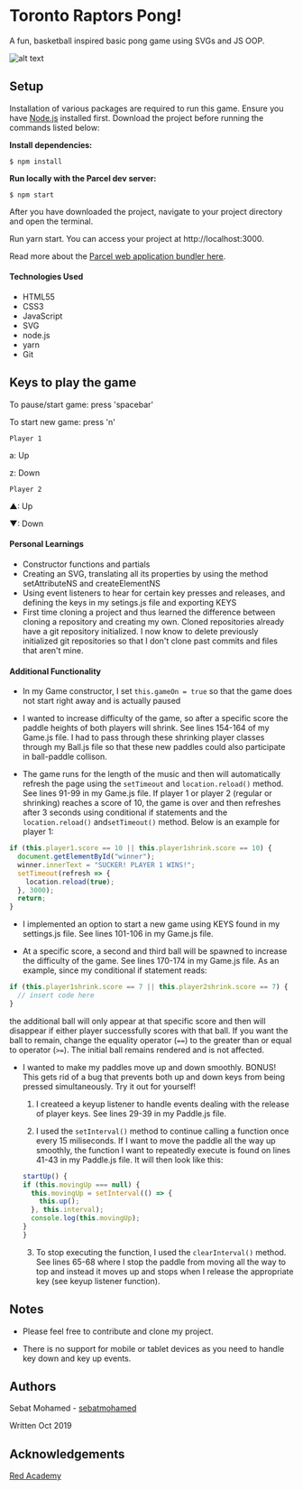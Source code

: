 # Toronto Raptors Pong!

A fun, basketball inspired basic pong game using SVGs and JS OOP.

![alt text](https://github.com/sebatmohamed/pong-game/blob/master/ponggame.png)

## Setup

Installation of various packages are required to run this game. Ensure you have [Node.js](https://nodejs.org/en/) installed first. Download the project before running the commands listed below:

**Install dependencies:**

`$ npm install`

**Run locally with the Parcel dev server:**

`$ npm start`

After you have downloaded the project, navigate to your project directory and open the terminal.

Run yarn start. You can access your project at http://localhost:3000.

Read more about the [Parcel web application bundler here](https://parceljs.org/).

#### Technologies Used

- HTML55
- CSS3
- JavaScript
- SVG
- node.js
- yarn
- Git

## Keys to play the game

To pause/start game: press 'spacebar'

To start new game: press 'n'

`Player 1`

a: Up

z: Down

`Player 2`

▲: Up

▼: Down

#### Personal Learnings

- Constructor functions and partials
- Creating an SVG, translating all its properties by using the method setAttributeNS and createElementNS
- Using event listeners to hear for certain key presses and releases, and defining the keys in my setings.js file and exporting KEYS
- First time cloning a project and thus learned the difference between cloning a repository and creating my own. Cloned repositories already have a git repository initialized. I now know to delete previously initialized git repositories so that I don't clone past commits and files that aren't mine.

#### Additional Functionality

- In my Game constructor, I set `this.gameOn = true` so that the game does not start right away and is actually paused

- I wanted to increase difficulty of the game, so after a specific score the paddle heights of both players will shrink. See lines 154-164 of my Game.js file. I had to pass through these shrinking player classes through my Ball.js file so that these new paddles could also participate in ball-paddle collison.

- The game runs for the length of the music and then will automatically refresh the page using the `setTimeout` and `location.reload()` method. See lines 91-99 in my Game.js file. If player 1 or player 2 (regular or shrinking) reaches a score of 10, the game is over and then refreshes after 3 seconds using conditional if statements and the `location.reload()` and`setTimeout()` method. Below is an example for player 1:

```javascript
if (this.player1.score == 10 || this.player1shrink.score == 10) {
  document.getElementById("winner");
  winner.innerText = "SUCKER! PLAYER 1 WINS!";
  setTimeout(refresh => {
    location.reload(true);
  }, 3000);
  return;
}
```

- I implemented an option to start a new game using KEYS found in my settings.js file. See lines 101-106 in my Game.js file.

- At a specific score, a second and third ball will be spawned to increase the difficulty of the game. See lines 170-174 in my Game.js file. As an example, since my conditional if statement reads:

```javascript
if (this.player1shrink.score == 7 || this.player2shrink.score == 7) {
  // insert code here
}
```

the additional ball will only appear at that specific score and then will disappear if either player successfully scores with that ball. If you want the ball to remain, change the equality operator (`==`) to the greater than or equal to operator (`>=`). The initial ball remains rendered and is not affected.

- I wanted to make my paddles move up and down smoothly. BONUS! This gets rid of a bug that prevents both up and down keys from being pressed simultaneously. Try it out for yourself!

  1. I createed a keyup listener to handle events dealing with the release of player keys. See lines 29-39 in my Paddle.js file.

  2. I used the `setInterval()` method to continue calling a function once every 15 miliseconds. If I want to move the paddle all the way up smoothly, the function I want to repeatedly execute is found on lines 41-43 in my Paddle.js file. It will then look like this:

  ```javascript
  startUp() {
  if (this.movingUp === null) {
    this.movingUp = setInterval(() => {
      this.up();
    }, this.interval);
    console.log(this.movingUp);
  }
  }
  ```

  3. To stop executing the function, I used the `clearInterval()` method. See lines 65-68 where I stop the paddle from moving all the way to top and instead it moves up and stops when I release the appropriate key (see keyup listener function).

## Notes

- Please feel free to contribute and clone my project.

- There is no support for mobile or tablet devices as you need to handle key down and key up events.

## Authors

Sebat Mohamed - [sebatmohamed](https://github.com/sebatmohamed)

Written Oct 2019

## Acknowledgements

[Red Academy](https://github.com/redacademy)
